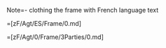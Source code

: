 Note=- clothing the frame with French language text

=[zF/Agt/ES/Frame/0.md]

=[zF/Agt/0/Frame/3Parties/0.md]
  
